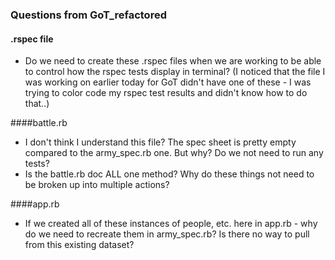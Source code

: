 ### Questions from GoT_refactored
#### .rspec file
* Do we need to create these .rspec files when we are working to be able to control how the rspec tests display in terminal? (I noticed that the file I was working on earlier today for GoT didn't have one of these - I was trying to color code my rspec test results and didn't know how to do that..)

####battle.rb
* I don't think I understand this file? The spec sheet is pretty empty compared to the army_spec.rb one. But why? Do we not need to run any tests?
* Is the battle.rb doc ALL one method? Why do these things not need to be broken up into multiple actions?

####app.rb
* If we created all of these instances of people, etc. here in app.rb - why do we need to recreate them in army_spec.rb? Is there no way to pull from this existing dataset?
